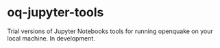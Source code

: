 # oq-jupyter-tools
Trial versions of Jupyter Notebooks tools for running openquake on your local machine. In development. 

